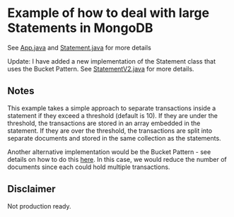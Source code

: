 # Example of how to deal with large Statements in MongoDB

See [App.java](./app/src/main/java/org/example/App.java) and [Statement.java](./app/src/main/java/org/example/Statement.java) for more details

Update: I have added a new implementation of the Statement class that uses the Bucket Pattern. See [StatementV2.java](./app/src/main/java/org/example/StatementV2.java) for more details.

## Notes

This example takes a simple approach to separate transactions inside a statement if they exceed a threshold (default is 10).
If they are under the threshold, the transactions are stored in an array embedded in the statement.
If they are over the threshold, the transactions are split into separate documents and stored in the same collection as the statements.

Another alternative implementation would be the Bucket Pattern - see details on how to do this [here](https://www.mongodb.com/docs/manual/data-modeling/design-patterns/group-data/bucket-pattern).
In this case, we would reduce the number of documents since each could hold multiple transactions.

## Disclaimer

Not production ready.
